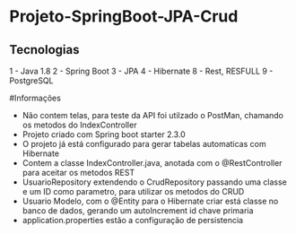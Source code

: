 # Projeto-SpringBoot-JPA-Crud

## Tecnologias

1 - Java 1.8
2 - Spring Boot
3 - JPA
4 - Hibernate
8 - Rest, RESFULL
9 - PostgreSQL

#Informações

* Não contem telas, para teste da API foi utilzado o PostMan, chamando os metodos do IndexController
* Projeto criado com Spring boot starter 2.3.0
* O projeto já está configurado para gerar tabelas automaticas com Hibernate
* Contem a classe IndexController.java, anotada com o @RestController para aceitar os metodos REST
* UsuarioRepository extendendo o CrudRepository passando uma classe e um ID como parametro, para utilizar os metodos do CRUD
* Usuario Modelo, com o @Entity para o Hibernate criar está classe no banco de dados, gerando um autoIncrement id chave primaria
* application.properties estão a configuração de persistencia
